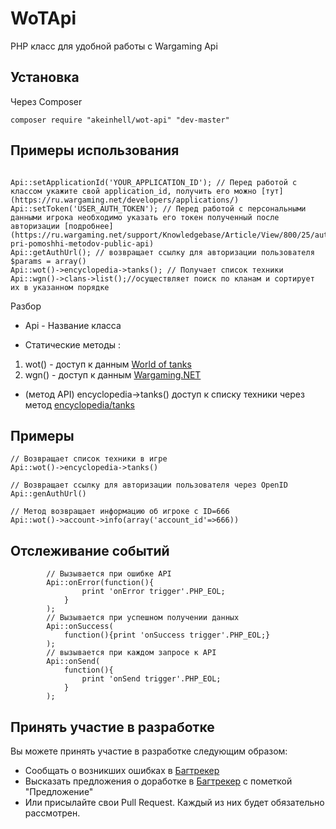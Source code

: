 WoTApi
======

PHP класс для удобной работы с Wargaming Api 

## Установка ##

Через Composer 
```
composer require "akeinhell/wot-api" "dev-master"
```

## Примеры использования ##
```

Api::setApplicationId('YOUR_APPLICATION_ID'); // Перед работой с классом укажите свой application_id, получить его можно [тут](https://ru.wargaming.net/developers/applications/)
Api::setToken('USER_AUTH_TOKEN'); // Перед работой с персональными данными игрока необходимо указать его токен полученный после авторизации [подробнее](https://ru.wargaming.net/support/Knowledgebase/Article/View/800/25/autentifikcija-pri-pomoshhi-metodov-public-api)
Api::getAuthUrl(); // возвращает ссылку для авторизации пользователя
$params = array()
Api::wot()->encyclopedia->tanks(); // Получает список техники
Api::wgn()->clans->list();//осуществляет поиск по кланам и сортирует их в указанном порядке

```

Разбор

- Api - Название класса

- Статические методы : 
 1. wot() - доступ к данным [World of tanks](https://ru.wargaming.net/developers/api_reference/wot/account/list/) 
 2. wgn() - доступ к данным [Wargaming.NET](https://ru.wargaming.net/developers/api_reference/wgn/clans/list/) 

- (метод API) encyclopedia->tanks() доступ к списку техники через метод [encyclopedia/tanks](https://ru.wargaming.net/developers/api_reference/wot/encyclopedia/tanks/) 
 
 
 ## Примеры ##
 
```
// Возвращает список техники в игре
Api::wot()->encyclopedia->tanks()

// Возвращает ссылку для авторизации пользователя через OpenID
Api::genAuthUrl()

// Метод возвращает информацию об игроке c ID=666
Api::wot()->account->info(array('account_id'=>666))
```


## Отслеживание событий ##
```
        // Вызывается при ошибке API
        Api::onError(function(){
                print 'onError trigger'.PHP_EOL;
            }
        );
        // Вызывается при успешном получении данных 
        Api::onSuccess(
            function(){print 'onSuccess trigger'.PHP_EOL;}
        );
        // вызывается при каждом запросе к API
        Api::onSend(
            function(){
                print 'onSend trigger'.PHP_EOL;
            }
        );
```


## Принять участие в разработке ##

Вы можете принять участие в разработке следующим образом:
- Сообщать о возникших ошибках в [Багтрекер](https://github.com/akeinhell/WotApi/issues)
- Высказать предложения о доработке в [Багтрекер](https://github.com/akeinhell/WotApi/issues) с пометкой "Предложение"
- Или присылайте свои Pull Request. Каждый из них будет обязательно рассмотрен.